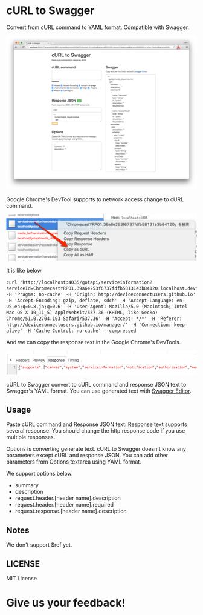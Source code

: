 # cURL to Swagger

Convert from cURL command to YAML format. Compatible with Swagger.

![](images/screenshot.png)

Google Chrome's DevTool supports to network access change to cURL command.

![](images/devtools.png)

It is like below.

```
curl 'http://localhost:4035/gotapi/serviceinformation?serviceId=ChromecastYRP01.39a6e253f6737fdfb58131e3b84120.localhost.deviceconnect.org&accessToken=7e69fbc3c9348182a448b8dfc86fd5bdb693de1f91b8c12e097f5dc451f6ab76c59f2c5466e6e757' -H 'Pragma: no-cache' -H 'Origin: http://deviceconnectusers.github.io' -H 'Accept-Encoding: gzip, deflate, sdch' -H 'Accept-Language: en-US,en;q=0.8,ja;q=0.6' -H 'User-Agent: Mozilla/5.0 (Macintosh; Intel Mac OS X 10_11_5) AppleWebKit/537.36 (KHTML, like Gecko) Chrome/51.0.2704.103 Safari/537.36' -H 'Accept: */*' -H 'Referer: http://deviceconnectusers.github.io/manager/' -H 'Connection: keep-alive' -H 'Cache-Control: no-cache' --compressed
```

And we can copy the response text in the Google Chrome's DevTools.

![](images/response.png)

cURL to Swagger convert to cURL command and response JSON text to Swagger's YAML format. You can use generated text with [Swagger Editor](http://editor.swagger.io/#/).

## Usage

Paste cURL command and Response JSON text. Response text supports several response. You should change the http response code if you use multiple responses.

Options is converting generate text. cURL to Swagger doesn't know any parameters except cURL and response JSON. You can add other parameters from Options textarea using YAML format.

We support options below.

- summary
- description
- request.header.[header name].description
- request.header.[header name].required
- request.response.[header name].description

## Notes

We don't support $ref yet.

## LICENSE

MIT License

# Give us your feedback!

